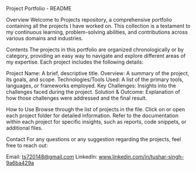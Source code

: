
Project Portfolio - README

Overview
Welcome to Projects repository, a comprehensive portfolio containing all the projects I have worked on. This collection is a testament to my continuous learning, problem-solving abilities, and contributions across various domains and industries.

Contents
The projects in this portfolio are organized chronologically or by category, providing an easy way to navigate and explore different areas of my expertise. Each project includes the following details:

Project Name: A brief, descriptive title.
Overview: A summary of the project, its goals, and scope.
Technologies/Tools Used: A list of the primary tools, languages, or frameworks employed.
Key Challenges: Insights into the challenges faced during the project.
Solution & Outcome: Explanation of how those challenges were addressed and the final result.

How to Use
Browse through the list of projects in the file.
Click on or open each project folder for detailed information.
Refer to the documentation within each project for specific insights, such as reports, code snippets, or additional files.

Contact
For any questions or any suggestion regarding the projects, feel free to reach out:

Email: ts720148@gmail.com
LinkedIn: www.linkedin.com/in/tushar-singh-9a6ba429a
